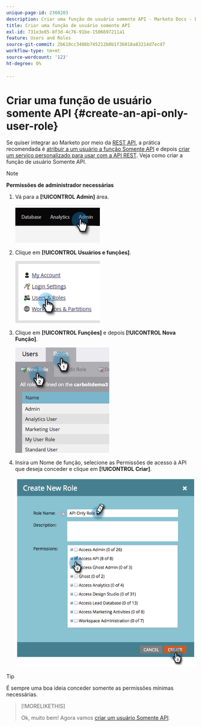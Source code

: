 ```yaml
---
unique-page-id: 2360203
description: Criar uma função de usuário somente API - Marketo Docs - Documentação do produto
title: Criar uma função de usuário somente API
exl-id: 731e3e85-8f3d-4c76-91be-1506697211a1
feature: Users and Roles
source-git-commit: 2b610cc3486b745212b0b1f36018a83214d7ecd7
workflow-type: tm+mt
source-wordcount: '123'
ht-degree: 0%

---
```


# Criar uma função de usuário somente API {#create-an-api-only-user-role}

Se quiser integrar ao Marketo por meio da [REST API](https://experienceleague.adobe.com/en/docs/marketo-developer/marketo/rest/rest-api), a prática recomendada é [atribuir a um usuário a função Somente API](/help/marketo/product-docs/administration/users-and-roles/create-an-api-only-user.md) e depois [criar um serviço personalizado para usar com a API REST](/help/marketo/product-docs/administration/additional-integrations/create-a-custom-service-for-use-with-rest-api.md). Veja como criar a função de usuário Somente API.

>[!NOTE]
>
>**Permissões de administrador necessárias**

1. Vá para a **[!UICONTROL Admin]** área.

   ![](assets/create-an-api-only-user-role-1.png)

1. Clique em **[!UICONTROL Usuários e funções]**.

   ![](assets/create-an-api-only-user-role-2.png)

1. Clique em **[!UICONTROL Funções]** e depois **[!UICONTROL Nova Função]**.

   ![](assets/create-an-api-only-user-role-3.png)

1. Insira um Nome de função, selecione as Permissões de acesso à API que deseja conceder e clique em **[!UICONTROL Criar]**.

   ![](assets/create-an-api-only-user-role-4.png)

>[!TIP]
>
>É sempre uma boa ideia conceder somente as permissões mínimas necessárias.

>[!MORELIKETHIS]
>
>Ok, muito bem! Agora vamos [criar um usuário Somente API](/help/marketo/product-docs/administration/users-and-roles/create-an-api-only-user.md).
